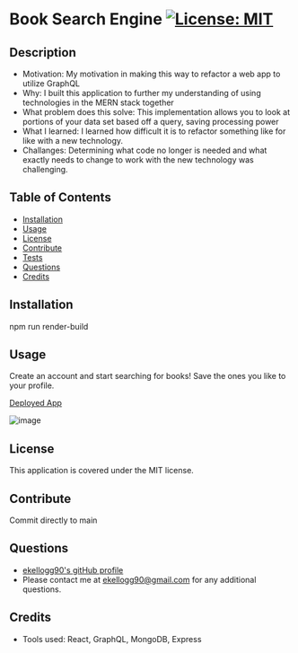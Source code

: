 # Book Search Engine                                                                                                                      [![License: MIT](https://img.shields.io/badge/License-MIT-yellow.svg)](https://opensource.org/licenses/MIT)
    
## Description
- Motivation: My motivation in making this way to refactor a web app to utilize GraphQL
- Why: I built this application to further my understanding of using technologies in the MERN stack together
- What problem does this solve: This implementation allows you to look at portions of your data set based off a query, saving processing power
- What I learned: I learned how difficult it is to refactor something like for like with a new technology.
- Challanges: Determining what code no longer is needed and what exactly needs to change to work with the new technology was challenging.

## Table of Contents
- [Installation](#Installation)
- [Usage](#Usage) 
- [License](#License) 
- [Contribute](#Contribute) 
- [Tests](#Tests) 
- [Questions](#Questions) 
- [Credits](#Credits) 

## Installation
npm run render-build

## Usage
Create an account and start searching for books!  Save the ones you like to your profile.

[Deployed App](https://book-search-engine-po8k.onrender.com/)

![image](https://github.com/user-attachments/assets/c70d963f-3bab-4b8c-a580-8962cbe27d72)

## License
This application is covered under the MIT license.

## Contribute
Commit directly to main

## Questions
- [ekellogg90's gitHub profile](https://github.com/ekellogg90)
- Please contact me at <a href="mailto:ekellogg90@gmail.com">ekellogg90@gmail.com</a> for any additional questions.

## Credits
- Tools used: React, GraphQL, MongoDB, Express
